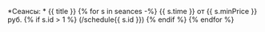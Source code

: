 *Сеансы: * {{ title }}
{% for s in seances -%}
{{ s.time }} от {{ s.minPrice }}руб. {% if s.id > 1 %} (/schedule{{ s.id }}) {% endif %}
{% endfor %}